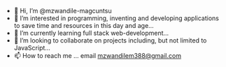 - 👋 Hi, I’m @mzwandile-magcuntsu
- 👀 I’m interested in programming, inventing and developing applications to save time and resources in this day and age...
- 🌱 I’m currently learning full stack web-development...
- 💞️ I’m looking to collaborate on projects including, but not limited to JavaScript...
- 📫 How to reach me ... email mzwandilem388@gmail.com

<!---
mzwandile-magcuntsu/mzwandile-magcuntsu is a ✨ special ✨ repository because its `README.md` (this file) appears on your GitHub profile.
You can click the Preview link to take a look at your changes.
--->
